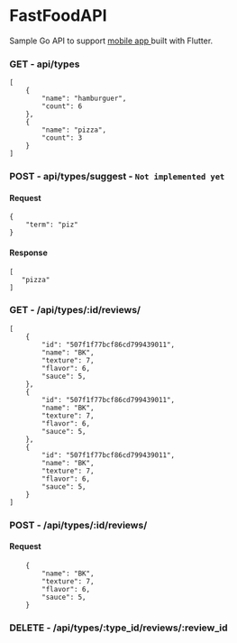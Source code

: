 # FastFoodAPI
Sample Go API to support [mobile app ](https://github.com/alexandredsa/food_ranks)
 built with Flutter. 
### GET - api/types
```
[
    {
        "name": "hamburguer",
        "count": 6
    },
    {
        "name": "pizza",
        "count": 3
    }
]

```
### POST - api/types/suggest - `Not implemented yet`

#### Request
```
{
    "term": "piz"
}
```

#### Response
```
[
   "pizza"
]
```

### GET - /api/types/:id/reviews/
```    
[
    {
        "id": "507f1f77bcf86cd799439011",
        "name": "BK",
        "texture": 7,
        "flavor": 6, 
        "sauce": 5,
    },
    {
        "id": "507f1f77bcf86cd799439011",
        "name": "BK",
        "texture": 7,
        "flavor": 6, 
        "sauce": 5,
    },
    {
        "id": "507f1f77bcf86cd799439011",
        "name": "BK",
        "texture": 7,
        "flavor": 6, 
        "sauce": 5,
    }
]
```

### POST - /api/types/:id/reviews/
#### Request
```
    {
        "name": "BK",
        "texture": 7,
        "flavor": 6, 
        "sauce": 5,
    }
```

### DELETE - /api/types/:type_id/reviews/:review_id